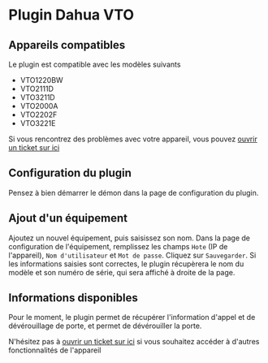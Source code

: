 # Plugin Dahua VTO

## Appareils compatibles

Le plugin est compatible avec les modèles suivants

- VTO1220BW
- VTO2111D
- VTO3211D
- VTO2000A
- VTO2202F
- VTO3221E

Si vous rencontrez des problèmes avec votre appareil, vous pouvez [ouvrir un ticket sur ici](https://github.com/Paul-DS/jeedom-plugin-dahuavto/issues)

## Configuration du plugin

Pensez à bien démarrer le démon dans la page de configuration du plugin.

## Ajout d'un équipement

Ajoutez un nouvel équipement, puis saisissez son nom.
Dans la page de configuration de l'équipement, remplissez les champs `Hote` (IP de l'appareil), `Nom d'utilisateur` et `Mot de passe`.
Cliquez sur `Sauvegarder`. Si les informations saisies sont correctes, le plugin récupèrera le nom du modèle et son numéro de série, qui sera affiché à droite de la page.

## Informations disponibles

Pour le moment, le plugin permet de récupérer l'information d'appel et de dévérouillage de porte, et permet de dévérouiller la porte.

N'hésitez pas à [ouvrir un ticket sur ici](https://github.com/Paul-DS/jeedom-plugin-dahuavto/issues) si vous souhaitez accéder à d'autres fonctionnalités de l'appareil